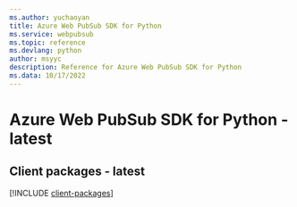 ```yaml
---
ms.author: yuchaoyan
title: Azure Web PubSub SDK for Python
ms.service: webpubsub
ms.topic: reference
ms.devlang: python
author: msyyc
description: Reference for Azure Web PubSub SDK for Python
ms.data: 10/17/2022
---
```

# Azure Web PubSub SDK for Python - latest

## Client packages - latest
[!INCLUDE [client-packages](web-pubsub-client-index.md)]